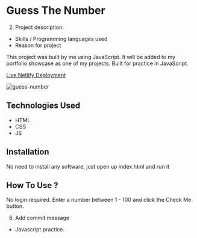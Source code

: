 # Guess The Number

2. Project description:
- Skills / Programming languages used
- Reason for project

This project was built by me using JavaScript. It will be added to my portfolio showcase as one of my projects. Built for practice in JavaScript.


[Live Netlify Deployment](https://guess-the-random-number.netlify.app/)


![guess-number](https://user-images.githubusercontent.com/78431899/190428489-9ddc7d26-586d-403f-8ae6-11d43f8d875e.png)


## Technologies Used
* HTML
* CSS
* JS


## Installation
No need to install any software, just open up index.html and run it


## How To Use ?
No login required. Enter a number between 1 - 100 and click the Check Me button.


8. Add commit message
- Javascript practice.
